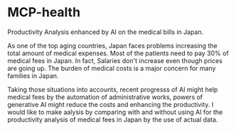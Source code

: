 # MCP-health
Productivity Analysis enhanced by AI on the medical bills in Japan.

As one of the top aging countries, Japan faces problems increasing the total amount of medical expenses. Most of the patients need to pay 30% of medical fees in Japan. In fact, Salaries don't increase even though prices are going up. The burden of medical costs is a major concern for many families in Japan. 

Taking those situations into accounts, recent progresss of AI might help medical fees by the automation of administrative works, powers of generative AI might reduce the costs and enhancing the productivity. I would like to make aalysis by comparing with and without using AI for the productivity analysis of medical fees in Japan by the use of actual data.
